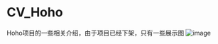 # CV_Hoho
Hoho项目的一些相关介绍，由于项目已经下架，只有一些展示图
![image](https://github.com/BrookeMa/CV_Hoho/edit/master/IMB_yUvxwi.gif)
